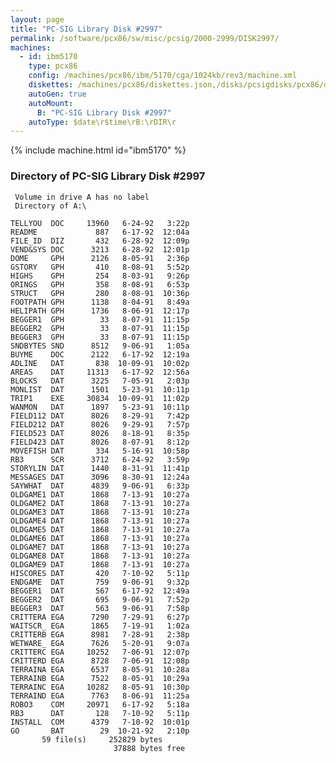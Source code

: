 ```yaml
---
layout: page
title: "PC-SIG Library Disk #2997"
permalink: /software/pcx86/sw/misc/pcsig/2000-2999/DISK2997/
machines:
  - id: ibm5170
    type: pcx86
    config: /machines/pcx86/ibm/5170/cga/1024kb/rev3/machine.xml
    diskettes: /machines/pcx86/diskettes.json,/disks/pcsigdisks/pcx86/diskettes.json
    autoGen: true
    autoMount:
      B: "PC-SIG Library Disk #2997"
    autoType: $date\r$time\rB:\rDIR\r
---
```


{% include machine.html id="ibm5170" %}

### Directory of PC-SIG Library Disk #2997

     Volume in drive A has no label
     Directory of A:\

    TELLYOU  DOC     13960   6-24-92   3:22p
    README             887   6-17-92  12:04a
    FILE_ID  DIZ       432   6-28-92  12:09p
    VEND&SYS DOC      3213   6-28-92  12:01p
    DOME     GPH      2126   8-05-91   2:36p
    GSTORY   GPH       410   8-08-91   5:52p
    HIGHS    GPH       254   8-03-91   9:26p
    ORINGS   GPH       358   8-08-91   6:53p
    STRUCT   GPH       280   8-08-91  10:36p
    FOOTPATH GPH      1138   8-04-91   8:49a
    HELIPATH GPH      1736   8-06-91  12:17p
    BEGGER1  GPH        33   8-07-91  11:15p
    BEGGER2  GPH        33   8-07-91  11:15p
    BEGGER3  GPH        33   8-07-91  11:15p
    SNDBYTES SND      8512   9-06-91   1:05a
    BUYME    DOC      2122   6-17-92  12:19a
    ADLINE   DAT       838  10-09-91  10:02p
    AREAS    DAT     11313   6-17-92  12:56a
    BLOCKS   DAT      3225   7-05-91   2:03p
    MONLIST  DAT      1501   5-23-91  10:11p
    TRIP1    EXE     30834  10-09-91  11:02p
    WANMON   DAT      1897   5-23-91  10:11p
    FIELD112 DAT      8026   8-29-91   7:42p
    FIELD212 DAT      8026   9-29-91   7:57p
    FIELD523 DAT      8026   8-18-91   8:35p
    FIELD423 DAT      8026   8-07-91   8:12p
    MOVEFISH DAT       334   5-16-91  10:58p
    RB3      SCR      3712   6-24-92   3:59p
    STORYLIN DAT      1440   8-31-91  11:41p
    MESSAGES DAT      3096   8-30-91  12:24a
    SAYWHAT  DAT      4839   9-06-91   6:33p
    OLDGAME1 DAT      1868   7-13-91  10:27a
    OLDGAME2 DAT      1868   7-13-91  10:27a
    OLDGAME3 DAT      1868   7-13-91  10:27a
    OLDGAME4 DAT      1868   7-13-91  10:27a
    OLDGAME5 DAT      1868   7-13-91  10:27a
    OLDGAME6 DAT      1868   7-13-91  10:27a
    OLDGAME7 DAT      1868   7-13-91  10:27a
    OLDGAME8 DAT      1868   7-13-91  10:27a
    OLDGAME9 DAT      1868   7-13-91  10:27a
    HISCORES DAT       420   7-10-92   5:11p
    ENDGAME  DAT       759   9-06-91   9:32p
    BEGGER1  DAT       567   6-17-92  12:49a
    BEGGER2  DAT       695   9-06-91   7:52p
    BEGGER3  DAT       563   9-06-91   7:58p
    CRITTERA EGA      7290   7-29-91   6:27p
    WAITSCR_ EGA      1865   7-19-91   1:02a
    CRITTERB EGA      8981   7-28-91   2:38p
    WETWARE_ EGA      7626   5-20-91   9:07a
    CRITTERC EGA     10252   7-06-91  12:07p
    CRITTERD EGA      8728   7-06-91  12:08p
    TERRAINA EGA      6537   8-05-91  10:28a
    TERRAINB EGA      7522   8-05-91  10:29a
    TERRAINC EGA     10282   8-05-91  10:30p
    TERRAIND EGA      7763   8-06-91  11:25a
    ROBO3    COM     20971   6-17-92   5:18a
    RB3      DAT       128   7-10-92   5:11p
    INSTALL  COM      4379   7-10-92  10:01p
    GO       BAT        29  10-21-92   2:10p
           59 file(s)     252829 bytes
                           37888 bytes free
